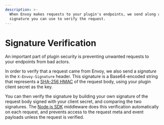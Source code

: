 ```yaml
---
description: >-
  When Envoy makes requests to your plugin's endpoints, we send along a
  signature you can use to verify the request.
---
```


# Signature Verification

An important part of plugin security is preventing unwanted requests to your endpoints from bad actors.

In order to verify that a request came from Envoy, we also send a _signature_ in the `X-Envoy-Signature` header. This signature is a Base64-encoded string that represents a [SHA-256 HMAC](https://en.wikipedia.org/wiki/HMAC) of the request body, using your plugin client secret as the key.

You can then verify the signature by building your own signature of the request body signed with your client secret, and comparing the two signatures. The [Node.js SDK](../the-node.js-sdk/) middleware does this verification automatically on each request, and prevents access to the request meta and event payloads unless the request is verified.

